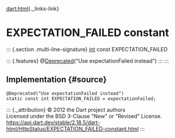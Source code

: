 [dart:html](../../dart-html/dart-html-library){._links-link}

EXPECTATION\_FAILED constant
============================

::: {.section .multi-line-signature}
[int](../../dart-core/int-class) const EXPECTATION\_FAILED

::: {.features}
@[Deprecated](../../dart-core/deprecated-class)(\"Use expectationFailed
instead\")
:::
:::

Implementation {#source}
--------------

``` {.language-dart data-language="dart"}
@Deprecated("Use expectationFailed instead")
static const int EXPECTATION_FAILED = expectationFailed;
```

::: {._attribution}
© 2012 the Dart project authors\
Licensed under the BSD 3-Clause \"New\" or \"Revised\" License.\
<https://api.dart.dev/stable/2.18.5/dart-html/HttpStatus/EXPECTATION_FAILED-constant.html>
:::
